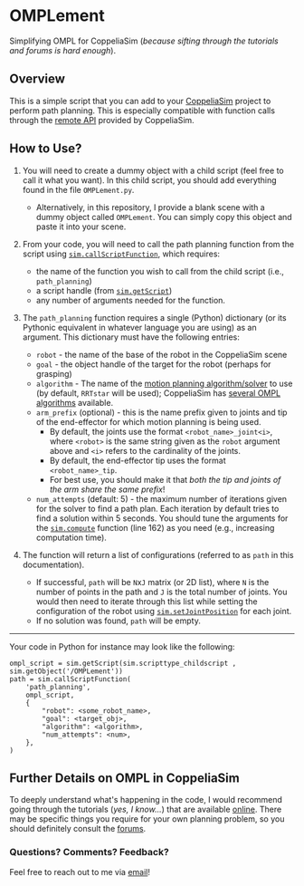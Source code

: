 # OMPLement
Simplifying OMPL for CoppeliaSim (_because sifting through the tutorials and forums is hard enough_).

## Overview

This is a simple script that you can add to your [CoppeliaSim](https://www.coppeliarobotics.com/) project to perform path planning. This is especially compatible with function calls through the [remote API](https://manual.coppeliarobotics.com/en/remoteApiOverview.htm) provided by CoppeliaSim.

## How to Use?

1. You will need to create a dummy object with a child script (feel free to call it what you want). In this child script, you should add everything found in the file ```OMPLement.py```.
   - Alternatively, in this repository, I provide a blank scene with a dummy object called ```OMPLement```. You can simply copy this object and paste it into your scene.

2. From your code, you will need to call the path planning function from the script using [```sim.callScriptFunction```](https://manual.coppeliarobotics.com/en/regularApi/simCallScriptFunction.htm), which requires:
   - the name of the function you wish to call from the child script (i.e., ```path_planning```)
   - a script handle (from [```sim.getScript```](https://manual.coppeliarobotics.com/en/regularApi/simGetScript.htm))
   - any number of arguments needed for the function.

3. The ```path_planning``` function requires a single (Python) dictionary (or its Pythonic equivalent in whatever language you are using) as an argument. This dictionary must have the following entries:
    - ```robot``` - the name of the base of the robot in the CoppeliaSim scene
	- ```goal``` - the object handle of the target for the robot (perhaps for grasping)
    - ```algorithm``` - The name of the [motion planning algorithm/solver](https://ompl.kavrakilab.org/planners.html) to use (by default, ```RRTstar``` will be used); CoppeliaSim has [several OMPL algorithms](https://manual.coppeliarobotics.com/en/simOMPL.htm#enum:Algorithm) available.
	- ```arm_prefix``` (optional) - this is the name prefix given to joints and tip of the end-effector for which motion planning is being used.
		- By default, the joints use the format ```<robot_name>_joint<i>```, where ```<robot>``` is the same string given as the ```robot``` argument above and ```<i>``` refers to the cardinality of the joints.
		- By default, the end-effector tip uses the format ```<robot_name>_tip```.
		- For best use, you should make it that *both the tip and joints of the arm share the same prefix*!
	- ```num_attempts``` (default: 5) - the maximum number of iterations given for the solver to find a path plan. Each iteration by default tries to find a solution within 5 seconds. You should tune the arguments for the [```sim.compute```](https://manual.coppeliarobotics.com/en/simOMPL.htm#compute) function (line 162) as you need (e.g., increasing computation time).



4. The function will return a list of configurations (referred to as ```path``` in this documentation).
   - If successful, ```path``` will be ```N```x```J``` matrix (or 2D list), where ```N``` is the number of points in the path and ```J``` is the total number of joints. You would then need to iterate through this list while setting the configuration of the robot using [```sim.setJointPosition```](https://manual.coppeliarobotics.com/en/regularApi/simSetJointPosition.htm) for each joint.
   - If no solution was found, ```path``` will be empty.

---

Your code in Python for instance may look like the following:
```
ompl_script = sim.getScript(sim.scripttype_childscript , sim.getObject('/OMPLement'))
path = sim.callScriptFunction(
	'path_planning',
	ompl_script,
	{
		"robot": <some_robot_name>,
		"goal": <target_obj>,
		"algorithm": <algorithm>,
		"num_attempts": <num>,
	},
)
```

## Further Details on OMPL in CoppeliaSim

To deeply understand what's happening in the code, I would recommend going through the tutorials (_yes, I know..._) that are available [online](https://manual.coppeliarobotics.com/en/pathAndMotionPlanningModules.htm). There may be specific things you require for your own planning problem, so you should definitely consult the [forums](https://forum.coppeliarobotics.com/index.php).


### Questions? Comments? Feedback?

Feel free to reach out to me via [email](mailto:dpaulius@cs.brown.edu)!